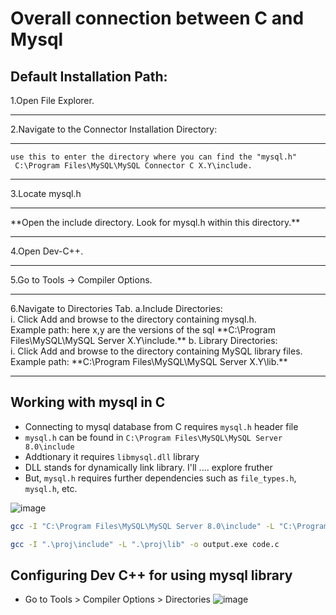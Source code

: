 # Overall connection between C and Mysql
## Default Installation Path:
1.Open File Explorer.<hr>
2.Navigate to the Connector Installation Directory:<hr>
```
use this to enter the directory where you can find the "mysql.h"
 C:\Program Files\MySQL\MySQL Connector C X.Y\include.
```
<hr>
3.Locate mysql.h<hr> 
 **Open the include directory. Look for mysql.h within this directory.**
 <hr>
4.Open Dev-C++.
<hr>
5.Go to Tools -> Compiler Options.
<hr>
6.Navigate to Directories Tab.  
a.Include Directories:<br>
i. Click Add and browse to the directory containing mysql.h. <br>
Example path:
 here x,y are the versions of the sql
 **C:\Program Files\MySQL\MySQL Server X.Y\include.**
b. Library Directories:<br>
i. Click Add and browse to the directory containing MySQL library files.<br>
Example path:
<h>
 **C:\Program Files\MySQL\MySQL Server X.Y\lib.**

 ---

 ## Working with mysql in C

- Connecting to mysql database from C requires `mysql.h` header file
- `mysql.h` can be found in `C:\Program Files\MySQL\MySQL Server 8.0\include`
- Addtionary it requires `libmysql.dll` library
- DLL stands for dynamically link library. I'll .... explore fruther
- But, `mysql.h` requires further dependencies such as `file_types.h`, `mysql.h`, etc.


![image](https://github.com/user-attachments/assets/c528a40b-1189-4daa-a2ca-ebe9c0b9d476)

 ```bash
gcc -I "C:\Program Files\MySQL\MySQL Server 8.0\include" -L "C:\Program Files\MySQL\MySQL Server 8.0\lib" -o output.exe code.c
```

```bash
gcc -I ".\proj\include" -L ".\proj\lib" -o output.exe code.c
```

## Configuring Dev C++ for using mysql library

- Go to Tools > Compiler Options > Directories 
![image](https://github.com/user-attachments/assets/3c0d5a76-dc3a-46f3-958f-161e9e0f9327)



